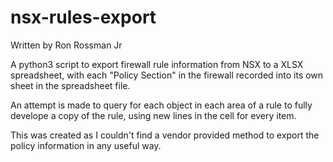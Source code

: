 # nsx-rules-export

Written by Ron Rossman Jr

A python3 script to export firewall rule information from NSX to a XLSX spreadsheet, with each "Policy Section" in the firewall recorded into its own sheet in the spreadsheet file.

An attempt is made to query for each object in each area of a rule to fully develope a copy of the rule, using new lines in the cell for every item.

This was created as I couldn't find a vendor provided method to export the policy information in any useful way.
